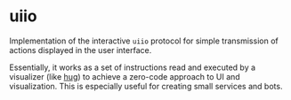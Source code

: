 # uiio

Implementation of the interactive `uiio` protocol for simple transmission
of actions displayed in the user interface.

Essentially, it works as a set of instructions read and executed by
a visualizer (like [hug](https://github.com/rationalintelligence/hug))
to achieve a zero-code approach to UI and visualization.
This is especially useful for creating small services and bots.
